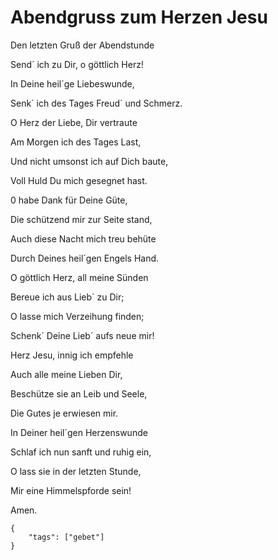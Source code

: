 # Abendgruss zum Herzen Jesu

Den letzten Gruß der Abendstunde

Send´ ich zu Dir, o göttlich Herz!

In Deine heil´ge Liebeswunde,

Senk´ ich des Tages Freud´ und Schmerz.

O Herz der Liebe, Dir vertraute

Am Morgen ich des Tages Last,

Und nicht umsonst ich auf Dich baute,

Voll Huld Du mich gesegnet hast.

0 habe Dank für Deine Güte,

Die schützend mir zur Seite stand,

Auch diese Nacht mich treu behüte

Durch Deines heil´gen Engels Hand.

O göttlich Herz, all meine Sünden

Bereue ich aus Lieb´ zu Dir;

O lasse mich Verzeihung finden;

Schenk´ Deine Lieb´ aufs neue mir!

Herz Jesu, innig ich empfehle

Auch alle meine Lieben Dir,

Beschütze sie an Leib und Seele,

Die Gutes je erwiesen mir.

In Deiner heil´gen Herzenswunde

Schlaf ich nun sanft und ruhig ein,

O lass sie in der letzten Stunde,

Mir eine Himmelspforde sein!

Amen.

```
{
    "tags": ["gebet"]
}
```